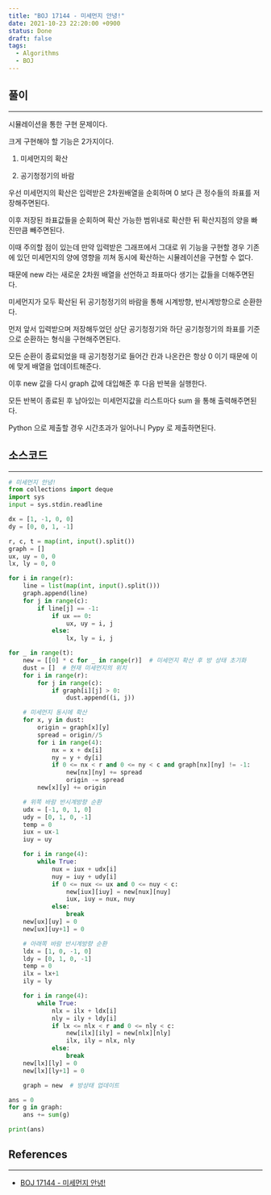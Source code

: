 ```yaml
---
title: "BOJ 17144 - 미세먼지 안녕!"
date: 2021-10-23 22:20:00 +0900
status: Done
draft: false
tags:
  - Algorithms
  - BOJ
---
```

## 풀이
---
시뮬레이션을 통한 구현 문제이다.

크게 구현해야 할 기능은 2가지이다.

1. 미세먼지의 확산

2. 공기청정기의 바람

우선 미세먼지의 확산은 입력받은 2차원배열을 순회하며 0 보다 큰 정수들의 좌표를 저장해주면된다.

이후 저장된 좌표값들을 순회하며 확산 가능한 범위내로 확산한 뒤 확산지점의 양을 빠진만큼 빼주면된다.

이때 주의할 점이 있는데 만약 입력받은 그래프에서 그대로 위 기능을 구현할 경우 기존에 있던 미세먼지의 양에 영향을 끼쳐 동시에 확산하는 시뮬레이션을 구현할 수 없다.

때문에 new 라는 새로운 2차원 배열을 선언하고 좌표마다 생기는 값들을 더해주면된다.

미세먼지가 모두 확산된 뒤 공기청정기의 바람을 통해 시계방향, 반시계방향으로 순환한다.

먼저 앞서 입력받으며 저장해두었던 상단 공기청정기와 하단 공기청정기의 좌표를 기준으로 순환하는 형식을 구현해주면된다.

모든 순환이 종료되었을 때 공기청정기로 들어간 칸과 나온칸은 항상 0 이기 때문에 이에 맞게 배열을 업데이트해준다.

이후 new 값을 다시 graph 값에 대입해준 후 다음 반복을 실행한다.

모든 반복이 종료된 후 남아있는 미세먼지값을 리스트마다 sum 을 통해 출력해주면된다.

Python 으로 제출할 경우 시간초과가 일어나니 Pypy 로 제출하면된다.

## 소스코드
---
```python
# 미세먼지 안녕!
from collections import deque
import sys
input = sys.stdin.readline

dx = [1, -1, 0, 0]
dy = [0, 0, 1, -1]

r, c, t = map(int, input().split())
graph = []
ux, uy = 0, 0
lx, ly = 0, 0

for i in range(r):
    line = list(map(int, input().split()))
    graph.append(line)
    for j in range(c):
        if line[j] == -1:
            if ux == 0:
                ux, uy = i, j
            else:
                lx, ly = i, j

for _ in range(t):
    new = [[0] * c for _ in range(r)]  # 미세먼지 확산 후 방 상태 초기화
    dust = []  # 현재 미세먼지의 위치
    for i in range(r):
        for j in range(c):
            if graph[i][j] > 0:
                dust.append((i, j))

    # 미세먼지 동시에 확산
    for x, y in dust:
        origin = graph[x][y]
        spread = origin//5
        for i in range(4):
            nx = x + dx[i]
            ny = y + dy[i]
            if 0 <= nx < r and 0 <= ny < c and graph[nx][ny] != -1:
                new[nx][ny] += spread
                origin -= spread
        new[x][y] += origin

    # 위쪽 바람 반시계방향 순환
    udx = [-1, 0, 1, 0]
    udy = [0, 1, 0, -1]
    temp = 0
    iux = ux-1
    iuy = uy

    for i in range(4):
        while True:
            nux = iux + udx[i]
            nuy = iuy + udy[i]
            if 0 <= nux <= ux and 0 <= nuy < c:
                new[iux][iuy] = new[nux][nuy]
                iux, iuy = nux, nuy
            else:
                break
    new[ux][uy] = 0
    new[ux][uy+1] = 0

    # 아래쪽 바람 반시계방향 순환
    ldx = [1, 0, -1, 0]
    ldy = [0, 1, 0, -1]
    temp = 0
    ilx = lx+1
    ily = ly

    for i in range(4):
        while True:
            nlx = ilx + ldx[i]
            nly = ily + ldy[i]
            if lx <= nlx < r and 0 <= nly < c:
                new[ilx][ily] = new[nlx][nly]
                ilx, ily = nlx, nly
            else:
                break
    new[lx][ly] = 0
    new[lx][ly+1] = 0

    graph = new  # 방상태 업데이트

ans = 0
for g in graph:
    ans += sum(g)

print(ans)
```

## References
---
- [BOJ 17144 - 미세먼지 안녕!](https://www.acmicpc.net/problem/17144)
